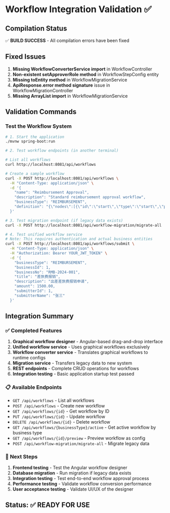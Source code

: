 # Workflow Integration Validation ✅

## Compilation Status
✅ **BUILD SUCCESS** - All compilation errors have been fixed

## Fixed Issues
1. **Missing WorkflowConverterService import** in WorkflowController
2. **Non-existent setApproverRole method** in WorkflowStepConfig entity
3. **Missing toEntity method** in WorkflowMigrationService
4. **ApiResponse.error method signature** issue in WorkflowMigrationController
5. **Missing ArrayList import** in WorkflowMigrationService

## Validation Commands

### Test the Workflow System
```bash
# 1. Start the application
./mvnw spring-boot:run

# 2. Test workflow endpoints (in another terminal)

# List all workflows
curl http://localhost:8081/api/workflows

# Create a sample workflow
curl -X POST http://localhost:8081/api/workflows \
  -H "Content-Type: application/json" \
  -d '{
    "name": "Reimbursement Approval",
    "description": "Standard reimbursement approval workflow",
    "businessType": "REIMBURSEMENT",
    "definition": "{\"nodes\":[{\"id\":\"start\",\"type\":\"start\",\"position\":{\"x\":100,\"y\":100},\"data\":{\"label\":\"开始\"}},{\"id\":\"manager\",\"type\":\"approval\",\"position\":{\"x\":300,\"y\":100},\"data\":{\"label\":\"经理审批\",\"approverType\":\"ROLE\",\"approverValue\":\"MANAGER\"}},{\"id\":\"end\",\"type\":\"end\",\"position\":{\"x\":500,\"y\":100},\"data\":{\"label\":\"结束\"}}],\"edges\":[{\"id\":\"e1\",\"source\":\"start\",\"target\":\"manager\"},{\"id\":\"e2\",\"source\":\"manager\",\"target\":\"end\"}]}"
  }'

# 3. Test migration endpoint (if legacy data exists)
curl -X POST http://localhost:8081/api/workflow-migration/migrate-all

# 4. Test unified workflow service
# Note: This requires authentication and actual business entities
curl -X POST http://localhost:8081/api/workflows/submit \
  -H "Content-Type: application/json" \
  -H "Authorization: Bearer YOUR_JWT_TOKEN" \
  -d '{
    "businessType": "REIMBURSEMENT",
    "businessId": 1,
    "businessNo": "RMB-2024-001",
    "title": "差旅费报销",
    "description": "出差差旅费报销申请",
    "amount": 1500.00,
    "submitterId": 1,
    "submitterName": "张三"
  }'
```

## Integration Summary

### ✅ **Completed Features**
1. **Graphical workflow designer** - Angular-based drag-and-drop interface
2. **Unified workflow service** - Uses graphical workflows exclusively
3. **Workflow converter service** - Translates graphical workflows to runtime configs
4. **Migration service** - Transfers legacy data to new system
5. **REST endpoints** - Complete CRUD operations for workflows
6. **Integration testing** - Basic application startup test passed

### 📋 **Available Endpoints**
- `GET /api/workflows` - List all workflows
- `POST /api/workflows` - Create new workflow
- `GET /api/workflows/{id}` - Get workflow by ID
- `PUT /api/workflows/{id}` - Update workflow
- `DELETE /api/workflows/{id}` - Delete workflow
- `GET /api/workflows/{businessType}/active` - Get active workflow by business type
- `GET /api/workflows/{id}/preview` - Preview workflow as config
- `POST /api/workflow-migration/migrate-all` - Migrate legacy data

### 🔧 **Next Steps**
1. **Frontend testing** - Test the Angular workflow designer
2. **Database migration** - Run migration if legacy data exists
3. **Integration testing** - Test end-to-end workflow approval process
4. **Performance testing** - Validate workflow conversion performance
5. **User acceptance testing** - Validate UI/UX of the designer

## Status: ✅ **READY FOR USE**